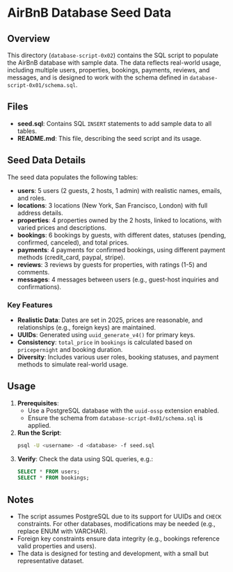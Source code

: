 # AirBnB Database Seed Data

## Overview
This directory (`database-script-0x02`) contains the SQL script to populate the AirBnB database with sample data. The data reflects real-world usage, including multiple users, properties, bookings, payments, reviews, and messages, and is designed to work with the schema defined in `database-script-0x01/schema.sql`.

## Files
- **seed.sql**: Contains SQL `INSERT` statements to add sample data to all tables.
- **README.md**: This file, describing the seed script and its usage.

## Seed Data Details
The seed data populates the following tables:
- **users**: 5 users (2 guests, 2 hosts, 1 admin) with realistic names, emails, and roles.
- **locations**: 3 locations (New York, San Francisco, London) with full address details.
- **properties**: 4 properties owned by the 2 hosts, linked to locations, with varied prices and descriptions.
- **bookings**: 6 bookings by guests, with different dates, statuses (pending, confirmed, canceled), and total prices.
- **payments**: 4 payments for confirmed bookings, using different payment methods (credit_card, paypal, stripe).
- **reviews**: 3 reviews by guests for properties, with ratings (1-5) and comments.
- **messages**: 4 messages between users (e.g., guest-host inquiries and confirmations).

### Key Features
- **Realistic Data**: Dates are set in 2025, prices are reasonable, and relationships (e.g., foreign keys) are maintained.
- **UUIDs**: Generated using `uuid_generate_v4()` for primary keys.
- **Consistency**: `total_price` in `bookings` is calculated based on `pricepernight` and booking duration.
- **Diversity**: Includes various user roles, booking statuses, and payment methods to simulate real-world usage.

## Usage
1. **Prerequisites**:
   - Use a PostgreSQL database with the `uuid-ossp` extension enabled.
   - Ensure the schema from `database-script-0x01/schema.sql` is applied.
2. **Run the Script**:
   ```bash
   psql -U <username> -d <database> -f seed.sql
   ```
3. **Verify**: Check the data using SQL queries, e.g.:
   ```sql
   SELECT * FROM users;
   SELECT * FROM bookings;
   ```

## Notes
- The script assumes PostgreSQL due to its support for UUIDs and `CHECK` constraints. For other databases, modifications may be needed (e.g., replace ENUM with VARCHAR).
- Foreign key constraints ensure data integrity (e.g., bookings reference valid properties and users).
- The data is designed for testing and development, with a small but representative dataset.